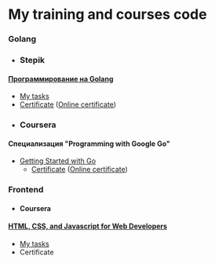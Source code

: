 # My training and courses code

### Golang
+ ### Stepik
#### [Программирование на Golang](https://stepik.org/course/54403/)
  * [My tasks](./Go/Stepik/)
  * [Сertificate](./Go/Stepik/stepik-certificate.pdf)  ([Online certificate](https://stepik.org/cert/1409404))  

+ ### Coursera
#### Cпециализация "Programming with Google Go"
  * [Getting Started with Go](https://www.coursera.org/learn/golang-getting-started/)
    * [Сertificate](./Go/Coursera/golang-getting-started.pdf)  ([Online certificate](https://www.coursera.org/account/accomplishments/verify/2WZR575ABGE6))

### Frontend
+ #### Coursera
#### [HTML, CSS, and Javascript for Web Developers](https://www.coursera.org/learn/html-css-javascript-for-web-developers/)
  * [My tasks](./Frontend/Coursera/)
  * Сertificate
